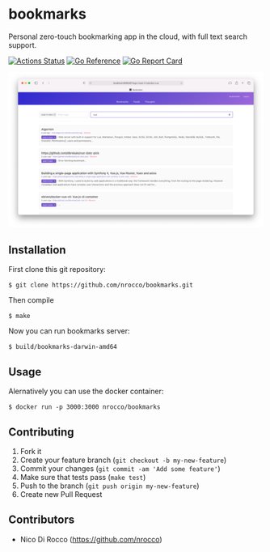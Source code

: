 bookmarks
=========

Personal zero-touch bookmarking app in the cloud, with full text search support.

[![Actions Status](https://github.com/nrocco/bookmarks/actions/workflows/ci.yml/badge.svg?branch=master)](https://github.com/nrocco/bookmarks/actions/workflows/ci.yml)
[![Go Reference](https://pkg.go.dev/badge/github.com/nrocco/bookmarks.svg)](https://pkg.go.dev/github.com/nrocco/bookmarks)
[![Go Report Card](https://goreportcard.com/badge/github.com/nrocco/bookmarks)](https://goreportcard.com/report/github.com/nrocco/bookmarks)

![Screenshot](screenshot.png)


Installation
------------

First clone this git repository:

    $ git clone https://github.com/nrocco/bookmarks.git

Then compile

    $ make

Now you can run bookmarks server:

    $ build/bookmarks-darwin-amd64


Usage
-----

Alernatively you can use the docker container:

    $ docker run -p 3000:3000 nrocco/bookmarks


Contributing
------------

1. Fork it
2. Create your feature branch (`git checkout -b my-new-feature`)
3. Commit your changes (`git commit -am 'Add some feature'`)
4. Make sure that tests pass (`make test`)
5. Push to the branch (`git push origin my-new-feature`)
6. Create new Pull Request


Contributors
------------

- Nico Di Rocco (https://github.com/nrocco)
